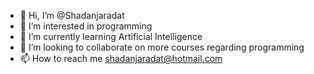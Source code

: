 - 👋 Hi, I’m @Shadanjaradat
- 👀 I’m interested in programming
- 🌱 I’m currently learning Artificial Intelligence
- 💞️ I’m looking to collaborate on more courses regarding programming
- 📫 How to reach me shadanjaradat@hotmail.com

<!---
Shadanjaradat/Shadanjaradat is a ✨ special ✨ repository because its `README.md` (this file) appears on your GitHub profile.
You can click the Preview link to take a look at your changes.
--->
